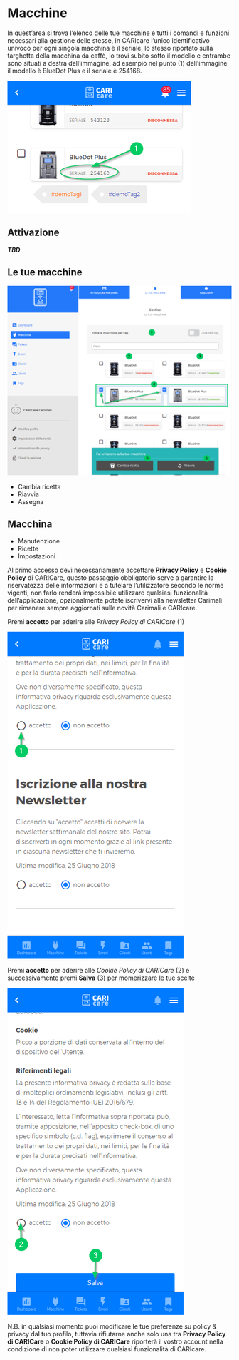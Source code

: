 # Macchine

In quest’area si trova l’elenco delle tue macchine e tutti i comandi e funzioni necessari alla gestione delle stesse, in CARIcare l’unico identificativo univoco per ogni singola macchina è il seriale, lo stesso riportato sulla targhetta della macchina da caffè, lo trovi subito sotto il modello e entrambe sono situati a destra dell’immagine, ad esempio nel punto (1) dell’immagine il modello è BlueDot Plus e il seriale è 254168.

![Policy](_images/serail.png)

## Attivazione
**_TBD_**

## Le tue macchine
![Policy](_images/machines.png)

  - Cambia ricetta
  - Riavvia
  - Assegna

## Macchina

  - Manutenzione
  - Ricette
  - Impostazioni



Al primo accesso devi necessariamente accettare **Privacy Policy** e **Cookie Policy** di CARICare, questo passaggio obbligatorio serve a garantire la riservatezza delle informazioni e a tutelare l’utilizzatore secondo le norme vigenti, non farlo renderà impossibile utilizzare qualsiasi funzionalità dell’applicazione, opzionalmente potete iscrivervi alla newsletter Carimali per rimanere sempre aggiornati sulle novità Carimali e CARIcare.

Premi **accetto** per aderire alle *Privacy Policy di CARICare* (1)

![Policy](_images/policy_privacy_1.png)

Premi **accetto** per aderire alle *Cookie Policy di CARICare* (2) e successivamente premi **Salva** (3) per momerizzare le tue scelte

![Cookie](_images/policy_privacy_2.png)

N.B. in qualsiasi momento puoi modificare le tue preferenze su policy & privacy dal tuo profilo, tuttavia rifiutarne anche solo una tra **Privacy Policy di CARICare** o **Cookie Policy di CARICare** riporterà il vostro account nella condizione di non poter utilizzare qualsiasi funzionalità di CARIcare.








